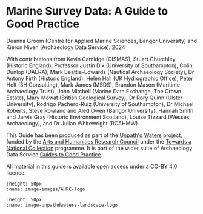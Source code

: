 # Marine Survey Data: A Guide to Good Practice

Deanna Groom (Centre for Applied Marine Sciences, Bangor University) and Kieron Niven (Archaeology Data Service). 2024

With contributions from Kevin Camidge (CISMAS), Stuart Churchley (Historic England), Professor Justin Dix (University of Southampton), Colin Dunlop (DAERA), Mark Beattie-Edwards (Nautical Archaeology Society), Dr Antony Firth (Historic England), Helen Hall (UK Hydrographic Office), Peter Holt (3H Consulting), Mark James (MSDS), Brandon Mason (Maritime Archaeology Trust), John Mitchell (Marine Data Exchange, The Crown Estate), Mary Mowat (British Geological Survey), Dr Rory Quinn (Ulster University), Rodrigo Pachero-Ruiz (University of Southampton), Dr Michael Roberts, Steve Rowland and Aled Owen (Bangor University), Hannah Smith and Jarvis Gray (Historic Environment Scotland), Louise Tizzard (Wessex Archaeology), and Dr Julian Whitewright (RCAHMW).

This Guide has been produced as part of the [Unpath'd Waters](https://historicengland.org.uk/research/current/discover-and-understand/coastal-and-marine/unpathd-waters/) project, funded by the [Arts and Humanities Research Council](https://www.ukri.org/councils/ahrc/) under the [Towards a National Collection](https://www.nationalcollection.org.uk/) programme. It is part of the wider suite of Archaeology Data Service [Guides to Good Practice](https://archaeologydataservice.ac.uk/help-guidance/guides-to-good-practice/).

All material in this guide is available [open access](https://archaeologydataservice.ac.uk/about/policies/use-access-to-data/) under a CC-BY 4.0 licence.

```{image} images/AHRC-logo.png
:height: 50px
:name: image-images/AHRC-logo
```

```{image} images/unpathdwaters-landscape-logo.png
:height: 50px
:name: image-unpathdwaters-landscape-logo
```